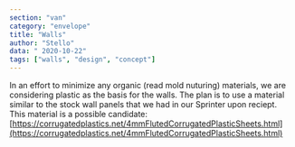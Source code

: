 ```yaml
---
section: "van"
category: "envelope"
title: "Walls"
author: "Stello"
data: " 2020-10-22"
tags: ["walls", "design", "concept"]
---
```


In an effort to minimize any organic (read mold nuturing) materials, we are considering plastic as the basis for the walls.  The plan is to use a material similar to the stock wall panels that we had in our Sprinter upon reciept.   This material is a possible candidate: [https://corrugatedplastics.net/4mmFlutedCorrugatedPlasticSheets.html](https://corrugatedplastics.net/4mmFlutedCorrugatedPlasticSheets.html)

